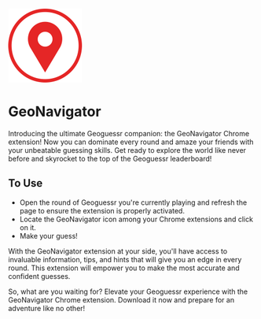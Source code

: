 ![logo](https://github.com/SkiingIsFun123/Geoguessr-Helper/blob/main/logo.png)

# GeoNavigator
Introducing the ultimate Geoguessr companion: the GeoNavigator Chrome extension! Now you can dominate every round and amaze your friends with your unbeatable guessing skills. Get ready to explore the world like never before and skyrocket to the top of the Geoguessr leaderboard!

## To Use
- Open the round of Geoguessr you're currently playing and refresh the page to ensure the extension is properly activated.
- Locate the GeoNavigator icon among your Chrome extensions and click on it.
- Make your guess!
  
With the GeoNavigator extension at your side, you'll have access to invaluable information, tips, and hints that will give you an edge in every round. This extension will empower you to make the most accurate and confident guesses.

So, what are you waiting for? Elevate your Geoguessr experience with the GeoNavigator Chrome extension. Download it now and prepare for an adventure like no other!

